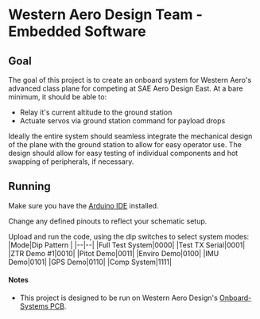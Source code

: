 

<!-- <p align="center">
  <img width="200" height="200" src="logo.png">
</p> -->

# Western Aero Design Team - Embedded Software

## Goal

The goal of this project is to create an onboard system for Western Aero's advanced class plane for competing at SAE Aero Design East.
At a bare minimum, it should be able to:
- Relay it's current altitude to the ground station
- Actuate servos via ground station command for payload drops

Ideally the entire system should seamless integrate the mechanical design of the plane with the ground station to allow for easy operator use. The design should allow for easy testing of individual components and hot swapping of peripherals, if necessary. 


## Running

Make sure you have the [Arduino IDE](https://www.arduino.cc/en/main/software) installed.

Change any defined pinouts to reflect your schematic setup.

Upload and run the code, using the dip switches to select system modes:
|Mode|Dip Pattern  |
|--|--|
|Full Test System|0000|
|Test TX Serial|0001|
|ZTR Demo #1|0010|
|Pitot Demo|0011|
|Enviro Demo|0100|
|IMU Demo|0101|
|GPS Demo|0110|
|Comp System|1111|


#### Notes

 - This project is designed to be run on Western Aero Design's [Onboard-Systems PCB](https://github.com/UWO-Aero-Design/circuit-design).
